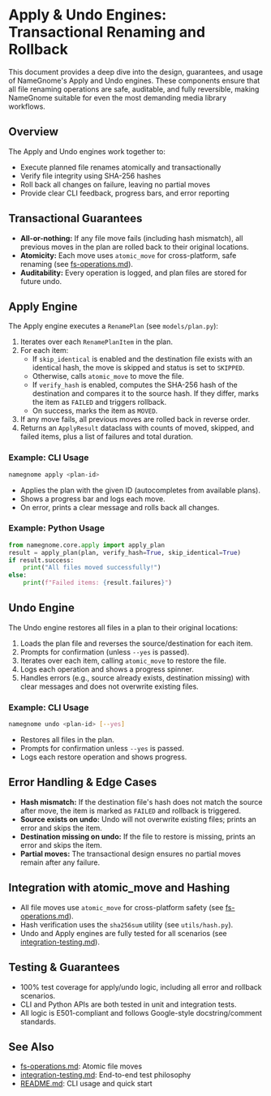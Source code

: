 # Apply & Undo Engines: Transactional Renaming and Rollback

This document provides a deep dive into the design, guarantees, and usage of
NameGnome's Apply and Undo engines. These components ensure that all file
renaming operations are safe, auditable, and fully reversible, making
NameGnome suitable for even the most demanding media library workflows.

## Overview

The Apply and Undo engines work together to:
- Execute planned file renames atomically and transactionally
- Verify file integrity using SHA-256 hashes
- Roll back all changes on failure, leaving no partial moves
- Provide clear CLI feedback, progress bars, and error reporting

## Transactional Guarantees

- **All-or-nothing:** If any file move fails (including hash mismatch), all
  previous moves in the plan are rolled back to their original locations.
- **Atomicity:** Each move uses `atomic_move` for cross-platform, safe
  renaming (see [fs-operations.md](fs-operations.md)).
- **Auditability:** Every operation is logged, and plan files are stored for
  future undo.

## Apply Engine

The Apply engine executes a `RenamePlan` (see `models/plan.py`):

1. Iterates over each `RenamePlanItem` in the plan.
2. For each item:
   - If `skip_identical` is enabled and the destination file exists with an
     identical hash, the move is skipped and status is set to `SKIPPED`.
   - Otherwise, calls `atomic_move` to move the file.
   - If `verify_hash` is enabled, computes the SHA-256 hash of the destination
     and compares it to the source hash. If they differ, marks the item as
     `FAILED` and triggers rollback.
   - On success, marks the item as `MOVED`.
3. If any move fails, all previous moves are rolled back in reverse order.
4. Returns an `ApplyResult` dataclass with counts of moved, skipped, and
   failed items, plus a list of failures and total duration.

### Example: CLI Usage

```sh
namegnome apply <plan-id>
```

- Applies the plan with the given ID (autocompletes from available plans).
- Shows a progress bar and logs each move.
- On error, prints a clear message and rolls back all changes.

### Example: Python Usage

```python
from namegnome.core.apply import apply_plan
result = apply_plan(plan, verify_hash=True, skip_identical=True)
if result.success:
    print("All files moved successfully!")
else:
    print(f"Failed items: {result.failures}")
```

## Undo Engine

The Undo engine restores all files in a plan to their original locations:

1. Loads the plan file and reverses the source/destination for each item.
2. Prompts for confirmation (unless `--yes` is passed).
3. Iterates over each item, calling `atomic_move` to restore the file.
4. Logs each operation and shows a progress spinner.
5. Handles errors (e.g., source already exists, destination missing) with
   clear messages and does not overwrite existing files.

### Example: CLI Usage

```sh
namegnome undo <plan-id> [--yes]
```

- Restores all files in the plan.
- Prompts for confirmation unless `--yes` is passed.
- Logs each restore operation and shows progress.

## Error Handling & Edge Cases

- **Hash mismatch:** If the destination file's hash does not match the source
  after move, the item is marked as `FAILED` and rollback is triggered.
- **Source exists on undo:** Undo will not overwrite existing files; prints an
  error and skips the item.
- **Destination missing on undo:** If the file to restore is missing, prints an
  error and skips the item.
- **Partial moves:** The transactional design ensures no partial moves remain
  after any failure.

## Integration with atomic_move and Hashing

- All file moves use `atomic_move` for cross-platform safety (see
  [fs-operations.md](fs-operations.md)).
- Hash verification uses the `sha256sum` utility (see `utils/hash.py`).
- Undo and Apply engines are fully tested for all scenarios (see
  [integration-testing.md](integration-testing.md)).

## Testing & Guarantees

- 100% test coverage for apply/undo logic, including all error and rollback
  scenarios.
- CLI and Python APIs are both tested in unit and integration tests.
- All logic is E501-compliant and follows Google-style docstring/comment
  standards.

## See Also

- [fs-operations.md](fs-operations.md): Atomic file moves
- [integration-testing.md](integration-testing.md): End-to-end test philosophy
- [README.md](../README.md): CLI usage and quick start 